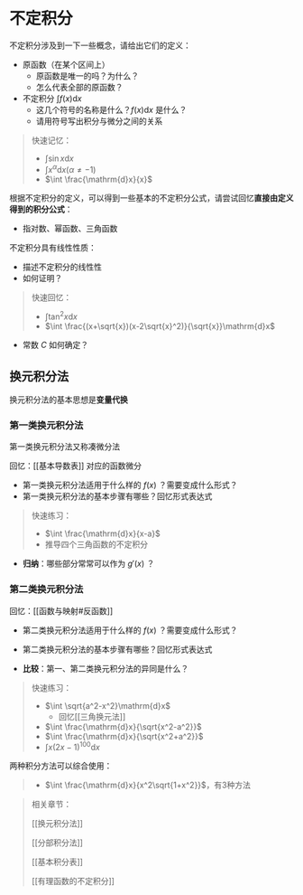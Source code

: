 # 不定积分

不定积分涉及到一下一些概念，请给出它们的定义：

* 原函数（在某个区间上）
  * 原函数是唯一的吗？为什么？
  * 怎么代表全部的原函数？
* 不定积分 $\int f(x)\mathrm{d}x$
  * 这几个符号的名称是什么？$f(x)\mathrm{d}x$ 是什么？
  * 请用符号写出积分与微分之间的关系

> 快速记忆：
>
> * $\int \sin x\mathrm{d}x$
> * $\int x^\alpha\mathrm{d}x(\alpha\neq -1)$
> * $\int \frac{\mathrm{d}x}{x}$

根据不定积分的定义，可以得到一些基本的不定积分公式，请尝试回忆**直接由定义得到的积分公式**：

* 指对数、幂函数、三角函数

不定积分具有线性性质：

* 描述不定积分的线性性
* 如何证明？

> 快速回忆：
>
> * $\int \tan^2x\mathrm{d}x$
> * $\int \frac{(x+\sqrt{x})(x-2\sqrt{x}^2)}{\sqrt{x}}\mathrm{d}x$

* 常数 $C$ 如何确定？

## 换元积分法

换元积分法的基本思想是**变量代换**

### 第一类换元积分法

第一类换元积分法又称凑微分法

回忆：[[基本导数表]] 对应的函数微分

* 第一类换元积分法适用于什么样的 $f(x)$ ？需要变成什么形式？
* 第一类换元积分法的基本步骤有哪些？回忆形式表达式

> 快速练习：
>
> * $\int \frac{\mathrm{d}x}{x-a}$
> * 推导四个三角函数的不定积分

* **归纳**：哪些部分常常可以作为 $g'(x)$ ？

### 第二类换元积分法

回忆：[[函数与映射#反函数]]

* 第二类换元积分法适用于什么样的 $f(x)$ ？需要变成什么形式？
* 第二类换元积分法的基本步骤有哪些？回忆形式表达式

* **比较**：第一、第二类换元积分法的异同是什么？

> 快速练习：
>
> * $\int \sqrt{a^2-x^2}\mathrm{d}x$
>   * 回忆[[三角换元法]]
> * $\int \frac{\mathrm{d}x}{\sqrt{x^2-a^2}}$
> * $\int \frac{\mathrm{d}x}{\sqrt{x^2+a^2}}$
> * $\int x(2x-1)^{100}\mathrm{d}x$

两种积分方法可以综合使用：

> * $\int \frac{\mathrm{d}x}{x^2\sqrt{1+x^2}}$，有3种方法




> 相关章节：
>
> [[换元积分法]]
>
> [[分部积分法]]
>
> [[基本积分表]]
>
> [[有理函数的不定积分]]

